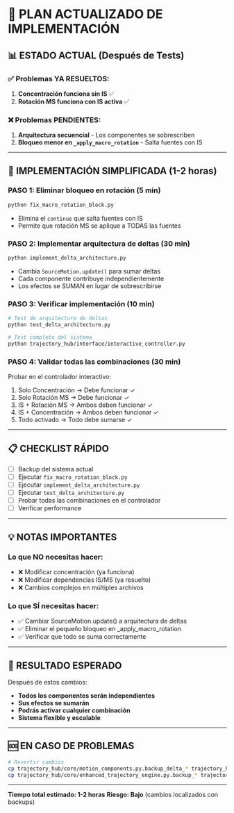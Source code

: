 # 🎯 PLAN ACTUALIZADO DE IMPLEMENTACIÓN

## 📊 ESTADO ACTUAL (Después de Tests)

### ✅ Problemas YA RESUELTOS:
1. **Concentración funciona sin IS** ✅
2. **Rotación MS funciona con IS activa** ✅

### ❌ Problemas PENDIENTES:
1. **Arquitectura secuencial** - Los componentes se sobrescriben
2. **Bloqueo menor en `_apply_macro_rotation`** - Salta fuentes con IS

---

## 🚀 IMPLEMENTACIÓN SIMPLIFICADA (1-2 horas)

### PASO 1: Eliminar bloqueo en rotación (5 min)
```bash
python fix_macro_rotation_block.py
```
- Elimina el `continue` que salta fuentes con IS
- Permite que rotación MS se aplique a TODAS las fuentes

### PASO 2: Implementar arquitectura de deltas (30 min)
```bash
python implement_delta_architecture.py
```
- Cambia `SourceMotion.update()` para sumar deltas
- Cada componente contribuye independientemente
- Los efectos se SUMAN en lugar de sobrescribirse

### PASO 3: Verificar implementación (10 min)
```bash
# Test de arquitectura de deltas
python test_delta_architecture.py

# Test completo del sistema
python trajectory_hub/interface/interactive_controller.py
```

### PASO 4: Validar todas las combinaciones (30 min)
Probar en el controlador interactivo:
1. Solo Concentración → Debe funcionar ✓
2. Solo Rotación MS → Debe funcionar ✓
3. IS + Rotación MS → Ambos deben funcionar ✓
4. IS + Concentración → Ambos deben funcionar ✓
5. Todo activado → Todo debe sumarse ✓

---

## 📋 CHECKLIST RÁPIDO

- [ ] Backup del sistema actual
- [ ] Ejecutar `fix_macro_rotation_block.py`
- [ ] Ejecutar `implement_delta_architecture.py`
- [ ] Ejecutar `test_delta_architecture.py`
- [ ] Probar todas las combinaciones en el controlador
- [ ] Verificar performance

---

## 💡 NOTAS IMPORTANTES

### Lo que NO necesitas hacer:
- ❌ Modificar concentración (ya funciona)
- ❌ Modificar dependencias IS/MS (ya resuelto)
- ❌ Cambios complejos en múltiples archivos

### Lo que SÍ necesitas hacer:
- ✅ Cambiar SourceMotion.update() a arquitectura de deltas
- ✅ Eliminar el pequeño bloqueo en _apply_macro_rotation
- ✅ Verificar que todo se suma correctamente

---

## 🎉 RESULTADO ESPERADO

Después de estos cambios:
- **Todos los componentes serán independientes**
- **Sus efectos se sumarán**
- **Podrás activar cualquier combinación**
- **Sistema flexible y escalable**

---

## 🆘 EN CASO DE PROBLEMAS

```bash
# Revertir cambios
cp trajectory_hub/core/motion_components.py.backup_delta_* trajectory_hub/core/motion_components.py
cp trajectory_hub/core/enhanced_trajectory_engine.py.backup_* trajectory_hub/core/enhanced_trajectory_engine.py
```

---

**Tiempo total estimado: 1-2 horas**
**Riesgo: Bajo** (cambios localizados con backups)